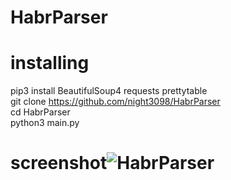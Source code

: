 # HabrParser

# installing
pip3 install BeautifulSoup4 requests prettytable</br>
git clone https://github.com/night3098/HabrParser</br>
cd HabrParser</br>
python3 main.py</br>

# screenshot![HabrParser](https://user-images.githubusercontent.com/122676310/213907660-a7a65f52-0003-4c3f-b93a-fd2fd80a65cd.png)
